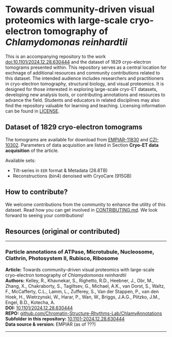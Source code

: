 # Towards community-driven visual proteomics with large-scale cryo-electron tomography of *Chlamydomonas reinhardtii*

This is an accompanying repository to the work [doi:10.1101/2024.12.28.630444](https://doi.org/10.1101/2024.12.28.630444) and the dataset of 1829 cryo-electron tomograms presented within. This repository serves as a central location for exchnage of additional resources and community contributions related to this dataset. The intended audience includes researchers and practitioners in cryo-electron tomography, structural biology, and visual proteomics. It is designed for those interested in exploring large-scale cryo-ET datasets, developing new analysis tools, or contributing annotations and resources to advance the field. Students and educators in related disciplines may also find the repository valuable for learning and teaching. Licensing information can be found in [LICENSE](LICENSE).


## Dataset of 1829 cryo-electron tomograms

The tomograms are available for download from [EMPIAR-11830](https://www.ebi.ac.uk/empiar/EMPIAR-11830/) and [CZI-10302](https://cryoetdataportal.czscience.com/datasets/10302). 
Parameters of data acquisition are listed in Section **Cryo-ET data acquisition** of the article.

Available sets: 
* Tilt-series in `EER` format & Metadata (26.8TB)
* Reconstructions (bin4) denoised with CryoCare (915GB)


## How to contribute?

We welcome contributions from the community to enhance the utility of this dataset. Read how you can get involved in [CONTRIBUTING.md](CONTRIBUTING.md). We look forward to seeing your contributions!



## Resources (original or contributed)

----

### Particle annotations of ATPase, Microtubule, Nucleosome, Clathrin, Photosystem II, Rubisco, Ribosome

**Article:** Towards community-driven visual proteomics with large-scale cryo-electron tomography of *Chlamydomonas reinhardtii* \
**Authors:** Kelley, R., Khavnekar, S., Righetto, R.D., Heebner, J., Obr, M., Zhang, X., Chakraborty, S., Tagiltsev, G., Michael, A.K., van Dorst, S., Waltz, F., McCafferty, C.L., Lamm, L., Zufferey, S., Van der Stappen, P., van den Hoek, H., Wietrzynski, W., Harar, P., Wan, W., Briggs, J.A.G., Plitzko, J.M., Engel, B.D., Kotecha, A. \
**DOI:** [10.1101/2024.12.28.630444](https://doi.org/10.1101/2024.12.28.630444) \
**REPO:** [github.com/Chromatin-Structure-Rhythms-Lab/ChlamyAnnotations](https://github.com/Chromatin-Structure-Rhythms-Lab/ChlamyAnnotations) \
**Subfolder in this repository:** [10.1101-2024.12.28.630444](10.1101-2024.12.28.630444) \
**Data source & version:** EMPIAR (as of ???)

----
